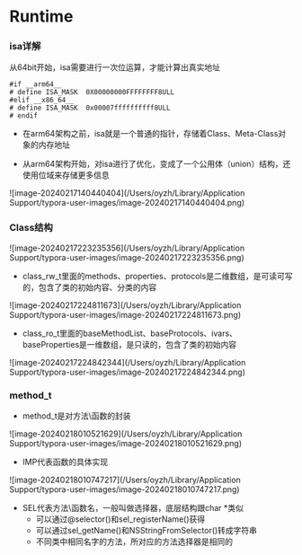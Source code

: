 # Runtime

###  isa详解

从64bit开始，isa需要进行一次位运算，才能计算出真实地址

```assembly
#if __arm64__
# define ISA_MASK  0X00000000FFFFFFFF8ULL	
#elif __x86_64__
# define ISA_MASK  0x00007ffffffffff8ULL
# endif
```



- 在arm64架构之前，isa就是一个普通的指针，存储着Class、Meta-Class对象的内存地址

- 从arm64架构开始，对isa进行了优化，变成了一个公用体（union）结构，还使用位域来存储更多信息

![image-20240217140440404](/Users/oyzh/Library/Application Support/typora-user-images/image-20240217140440404.png)





###  Class结构

![image-20240217223235356](/Users/oyzh/Library/Application Support/typora-user-images/image-20240217223235356.png)



- class_rw_t里面的methods、properties、protocols是二维数组，是可读可写的，包含了类的初始内容、分类的内容



![image-20240217224811673](/Users/oyzh/Library/Application Support/typora-user-images/image-20240217224811673.png)

- class_ro_t里面的baseMethodList、baseProtocols、ivars、baseProperties是一维数组，是只读的，包含了类的初始内容



![image-20240217224842344](/Users/oyzh/Library/Application Support/typora-user-images/image-20240217224842344.png)



### method_t

- method_t是对方法\函数的封装

![image-20240218010521629](/Users/oyzh/Library/Application Support/typora-user-images/image-20240218010521629.png)



- IMP代表函数的具体实现

![image-20240218010747217](/Users/oyzh/Library/Application Support/typora-user-images/image-20240218010747217.png)



- SEL代表方法\函数名，一般叫做选择器，底层结构跟char *类似
  - 可以通过@selector()和sel_registerName()获得
  - 可以通过sel_getName()和NSStringFromSelector()转成字符串
  - 不同类中相同名字的方法，所对应的方法选择器是相同的